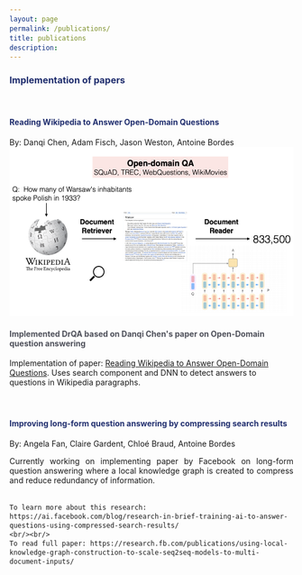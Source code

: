 ```yaml
---
layout: page
permalink: /publications/
title: publications
description: 
---
```


<h3 style="color:#202E6E">Implementation of papers
</h3>
<h4 class="year" />
<br />

<h4 style="color:#202E6E">Reading Wikipedia to Answer Open-Domain Questions
</h4>
By: Danqi Chen, Adam Fisch, Jason Weston, Antoine Bordes
<img class="thumbnail" src="/assets/img/drqa.png" width="520px" height="300px" border="0px" />
<p align="justify">
    <b><h4 style="color:#4E505A"> Implemented DrQA based on Danqi Chen's paper on Open-Domain question answering </h4></b>
    Implementation of paper: <a href="https://arxiv.org/pdf/1704.00051.pdf">Reading Wikipedia to Answer Open-Domain
        Questions</a>. Uses search component and DNN to detect answers to questions in Wikipedia paragraphs.
</p>
<h4 class="year" />
<br />

<h4 style="color:#202E6E">Improving long-form question answering by compressing search results
</h4>
By: Angela Fan, Claire Gardent, Chloé Braud, Antoine Bordes
<p align="justify">
    Currently working on implementing paper by Facebook on long-form question answering where a local knowledge graph is created to compress and reduce redundancy of information.<br/><br/>

    To learn more about this research: https://ai.facebook.com/blog/research-in-brief-training-ai-to-answer-questions-using-compressed-search-results/
    <br/><br/>
    To read full paper: https://research.fb.com/publications/using-local-knowledge-graph-construction-to-scale-seq2seq-models-to-multi-document-inputs/

</p>